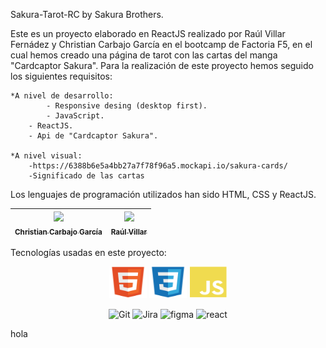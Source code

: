  Sakura-Tarot-RC by Sakura Brothers.

Este es un proyecto elaborado en ReactJS realizado por Raúl Villar Fernádez y Christian Carbajo García en el bootcamp de Factoria F5, en el cual hemos creado una página de tarot con las cartas del manga "Cardcaptor Sakura". Para la realización de este proyecto hemos seguido los siguientes requisitos:
    
	*A nivel de desarrollo:
        	- Responsive desing (desktop first).
        	- JavaScript.
		- ReactJS.
		- Api de "Cardcaptor Sakura".
    
	*A nivel visual:
		-https://6388b6e5a4bb27a7f78f96a5.mockapi.io/sakura-cards/
		-Significado de las cartas

Los lenguajes de programación utilizados han sido HTML, CSS y ReactJS. 


| [<img src="https://avatars.githubusercontent.com/u/119947896?v=4" width=115><br><sub>Christian Carbajo García</sub>](https://github.com/ChristianCarbajo)| [<img src="https://avatars.githubusercontent.com/u/119669918?v=4" width=115><br><sub>Raúl Villar</sub>](https://github.com/RaulVillar)|
| :---: | :---: | 


Tecnologías usadas en este proyecto:

<div align="center">
  <img align="center" alt="HTML" title="HTML 5" height="50" width="60" src="https://raw.githubusercontent.com/devicons/devicon/master/icons/html5/html5-original.svg">
  <img align="center" alt="CSS" title="CSS 3" height="50" width="60" src="https://raw.githubusercontent.com/devicons/devicon/master/icons/css3/css3-original.svg">
  <img align="center" alt="JavaScript" title="JavaScript" height="50" width="60" src="https://raw.githubusercontent.com/devicons/devicon/master/icons/javascript/javascript-plain.svg">
<br><br>
  <img align="center" alt="Git" title="Git" height="50" width="80" src="https://blog.facialix.com/wp-content/uploads/2021/04/git-github-cero-facialix.jpg">
  <img align="center" alt="Jira" title="Jira" height="50" width="100" src="https://logos-marcas.com/wp-content/uploads/2021/03/Jira-Simbolo.png">
  <img align="center" alt="figma" title="figma" height="50" width="80" src="https://www.protocol.com/media-library/figma-logo.png?id=29208385&width=1200&height=600&coordinates=0%2C60%2C0%2C60">
  <img align="center" alt="react" title="react" height="50" width="80" src="https://reactjs.org/logo-og.png">
</div>

hola
